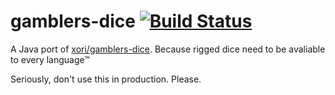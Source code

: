 # gamblers-dice [![Build Status](https://travis-ci.org/eukaryote31/gamblers-dice.svg?branch=master)](https://travis-ci.org/eukaryote31/gamblers-dice)
A Java port of [xori/gamblers-dice](https://github.com/xori/gamblers-dice). Because rigged dice need to be avaliable to every language&trade;

Seriously, don't use this in production. Please. 
